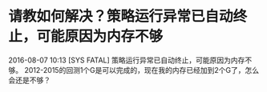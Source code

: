 # 请教如何解决？策略运行异常已自动终止，可能原因为内存不够

2016-08-07 10:13 [SYS FATAL] 策略运行异常已自动终止，可能原因为内存不够。
2012-2015的回测1个G是可以完成的，现在我的内存已经加到2个G了，怎么会还是不够？